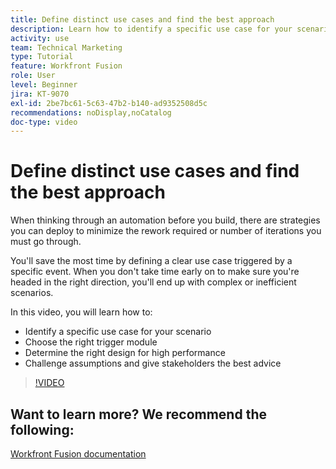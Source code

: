 ```yaml
---
title: Define distinct use cases and find the best approach
description: Learn how to identify a specific use case for your scenario, determine the right design, and give stakeholders the best advice in [!DNL Adobe Workfront Fusion].
activity: use
team: Technical Marketing
type: Tutorial
feature: Workfront Fusion
role: User
level: Beginner
jira: KT-9070
exl-id: 2be7bc61-5c63-47b2-b140-ad9352508d5c
recommendations: noDisplay,noCatalog
doc-type: video
---
```

# Define distinct use cases and find the best approach

When thinking through an automation before you build, there are strategies you can deploy to minimize the rework required or number of iterations you must go through.

You'll save the most time by defining a clear use case triggered by a specific event. When you don't take time early on to make sure you're headed in the right direction, you'll end up with complex or inefficient scenarios.

In this video, you will learn how to:

* Identify a specific use case for your scenario
* Choose the right trigger module
* Determine the right design for high performance
* Challenge assumptions and give stakeholders the best advice

>[!VIDEO](https://video.tv.adobe.com/v/335311/?quality=12&learn=on)

## Want to learn more? We recommend the following:

[Workfront Fusion documentation](https://experienceleague.adobe.com/docs/workfront/using/adobe-workfront-fusion/workfront-fusion-2.html?lang=en)
